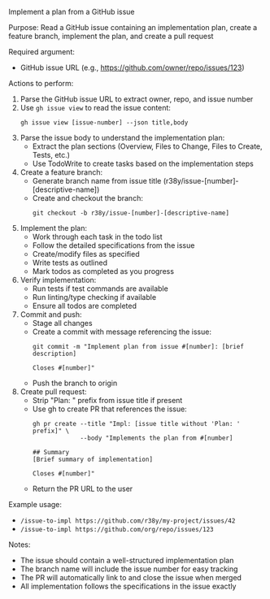 Implement a plan from a GitHub issue

Purpose: Read a GitHub issue containing an implementation plan, create a feature branch, implement the plan, and create a pull request

Required argument:

- GitHub issue URL (e.g., https://github.com/owner/repo/issues/123)

Actions to perform:

1. Parse the GitHub issue URL to extract owner, repo, and issue number
2. Use `gh issue view` to read the issue content:
   ```
   gh issue view [issue-number] --json title,body
   ```
3. Parse the issue body to understand the implementation plan:
   - Extract the plan sections (Overview, Files to Change, Files to Create, Tests, etc.)
   - Use TodoWrite to create tasks based on the implementation steps
4. Create a feature branch:
   - Generate branch name from issue title (r38y/issue-[number]-[descriptive-name])
   - Create and checkout the branch:
     ```
     git checkout -b r38y/issue-[number]-[descriptive-name]
     ```
5. Implement the plan:
   - Work through each task in the todo list
   - Follow the detailed specifications from the issue
   - Create/modify files as specified
   - Write tests as outlined
   - Mark todos as completed as you progress
6. Verify implementation:
   - Run tests if test commands are available
   - Run linting/type checking if available
   - Ensure all todos are completed
7. Commit and push:
   - Stage all changes
   - Create a commit with message referencing the issue:
     ```
     git commit -m "Implement plan from issue #[number]: [brief description]
     
     Closes #[number]"
     ```
   - Push the branch to origin
8. Create pull request:
   - Strip "Plan: " prefix from issue title if present
   - Use gh to create PR that references the issue:
     ```
     gh pr create --title "Impl: [issue title without 'Plan: ' prefix]" \
                  --body "Implements the plan from #[number]
     
     ## Summary
     [Brief summary of implementation]
     
     Closes #[number]"
     ```
   - Return the PR URL to the user

Example usage:

- `/issue-to-impl https://github.com/r38y/my-project/issues/42`
- `/issue-to-impl https://github.com/org/repo/issues/123`

Notes:

- The issue should contain a well-structured implementation plan
- The branch name will include the issue number for easy tracking
- The PR will automatically link to and close the issue when merged
- All implementation follows the specifications in the issue exactly